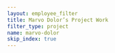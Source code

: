 ```yaml
---
layout: employee_filter
title: Marvo Dolor’s Project Work
filter_type: project
name: marvo-dolor
skip_index: true
---
```

